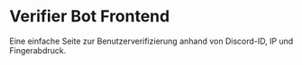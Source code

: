 # Verifier Bot Frontend
Eine einfache Seite zur Benutzerverifizierung anhand von Discord-ID, IP und Fingerabdruck.